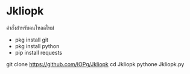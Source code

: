 # Jkliopk
คำสั่งสำหรับคนโหลดใหม่  
- pkg install git
- pkg install python
- pip install requests

git clone https://github.com/IOPg/Jkliopk
cd Jkliopk
pythone Jkliopk.py
